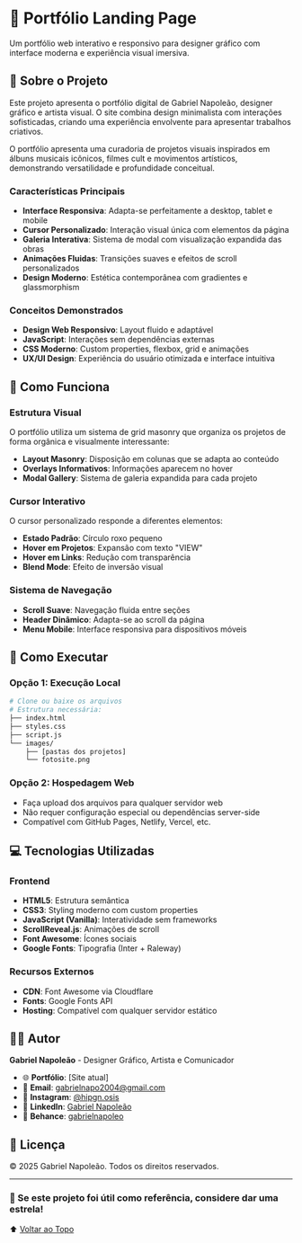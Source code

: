 # 🎨 Portfólio Landing Page
Um portfólio web interativo e responsivo para designer gráfico com interface moderna e experiência visual imersiva.

## 📖 Sobre o Projeto
Este projeto apresenta o portfólio digital de Gabriel Napoleão, designer gráfico e artista visual. O site combina design minimalista com interações sofisticadas, criando uma experiência envolvente para apresentar trabalhos criativos.

O portfólio apresenta uma curadoria de projetos visuais inspirados em álbuns musicais icônicos, filmes cult e movimentos artísticos, demonstrando versatilidade e profundidade conceitual.

### Características Principais
- **Interface Responsiva**: Adapta-se perfeitamente a desktop, tablet e mobile
- **Cursor Personalizado**: Interação visual única com elementos da página
- **Galeria Interativa**: Sistema de modal com visualização expandida das obras
- **Animações Fluidas**: Transições suaves e efeitos de scroll personalizados
- **Design Moderno**: Estética contemporânea com gradientes e glassmorphism

### Conceitos Demonstrados
- **Design Web Responsivo**: Layout fluido e adaptável
- **JavaScript**: Interações sem dependências externas
- **CSS Moderno**: Custom properties, flexbox, grid e animações
- **UX/UI Design**: Experiência do usuário otimizada e interface intuitiva

## 🎯 Como Funciona

### Estrutura Visual
O portfólio utiliza um sistema de grid masonry que organiza os projetos de forma orgânica e visualmente interessante:

- **Layout Masonry**: Disposição em colunas que se adapta ao conteúdo
- **Overlays Informativos**: Informações aparecem no hover
- **Modal Gallery**: Sistema de galeria expandida para cada projeto

### Cursor Interativo
O cursor personalizado responde a diferentes elementos:
- **Estado Padrão**: Círculo roxo pequeno
- **Hover em Projetos**: Expansão com texto "VIEW"
- **Hover em Links**: Redução com transparência
- **Blend Mode**: Efeito de inversão visual

### Sistema de Navegação
- **Scroll Suave**: Navegação fluida entre seções
- **Header Dinâmico**: Adapta-se ao scroll da página
- **Menu Mobile**: Interface responsiva para dispositivos móveis

## 🚀 Como Executar

### Opção 1: Execução Local
```bash
# Clone ou baixe os arquivos
# Estrutura necessária:
├── index.html
├── styles.css
├── script.js
└── images/
    ├── [pastas dos projetos]
    └── fotosite.png
```

### Opção 2: Hospedagem Web
- Faça upload dos arquivos para qualquer servidor web
- Não requer configuração especial ou dependências server-side
- Compatível com GitHub Pages, Netlify, Vercel, etc.

## 💻 Tecnologias Utilizadas

### Frontend
- **HTML5**: Estrutura semântica
- **CSS3**: Styling moderno com custom properties
- **JavaScript (Vanilla)**: Interatividade sem frameworks
- **ScrollReveal.js**: Animações de scroll
- **Font Awesome**: Ícones sociais
- **Google Fonts**: Tipografia (Inter + Raleway)

### Recursos Externos
- **CDN**: Font Awesome via Cloudflare
- **Fonts**: Google Fonts API
- **Hosting**: Compatível com qualquer servidor estático

## 👨‍💻 Autor

**Gabriel Napoleão** - Designer Gráfico, Artista e Comunicador

- 🌐 **Portfólio**: [Site atual]
- 📧 **Email**: gabrielnapo2004@gmail.com
- 📱 **Instagram**: [@hipgn.osis](https://www.instagram.com/hipgn.osis/)
- 💼 **LinkedIn**: [Gabriel Napoleão](https://www.linkedin.com/in/gabriel-napoleão-20ab2b202)
- 🎨 **Behance**: [gabrielnapoleo](https://www.behance.net/gabrielnapoleo)

## 📄 Licença

© 2025 Gabriel Napoleão. Todos os direitos reservados.

---

### 🌟 Se este projeto foi útil como referência, considere dar uma estrela!

⬆️ [Voltar ao Topo](#-portfólio-gabriel-napoleão)
